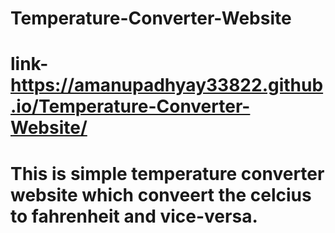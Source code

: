# Temperature-Converter-Website
# link-https://amanupadhyay33822.github.io/Temperature-Converter-Website/
# This is simple temperature converter website which conveert the celcius to fahrenheit and vice-versa.
